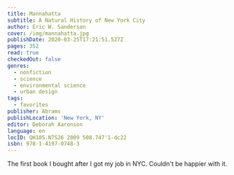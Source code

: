 ```yaml
---
title: Mannahatta
subtitle: A Natural History of New York City
author: Eric W. Sanderson
cover: /img/mannahatta.jpg
publishDate: 2020-03-25T17:21:51.527Z
pages: 352
read: true
checkedOut: false
genres:
  - nonfiction
  - science
  - environmental science
  - urban design
tags:
  - favorites
publisher: Abrams
publishLocation: 'New York, NY'
editor: Deborah Aaronson
language: en
locID: QH105.N7S26 2009 508.747'1-dc22
isbn: 978-1-4197-0748-3
---
```

The first book I bought after I got my job in NYC. Couldn't be happier with it.